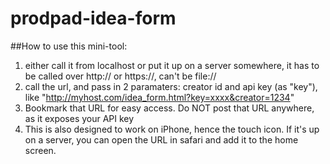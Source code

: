 # prodpad-idea-form
##How to use this mini-tool: 
1. either call it from localhost or put it up on a server somewhere, it has to be called over http:// or https://, can't be file://
2. call the url, and pass in 2 paramaters: creator id and api key (as "key"), like "http://myhost.com/idea_form.html?key=xxxx&creator=1234"
3. Bookmark that URL for easy access. Do NOT post that URL anywhere, as it exposes your API key
4. This is also designed to work on iPhone, hence the touch icon. If it's up on a server, you can open the URL in safari and add it to the home screen.
